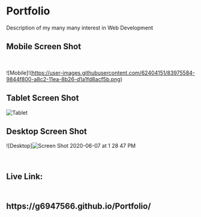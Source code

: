 # Portfolio
Description of my many many interest in Web Development


<h2>Mobile Screen Shot</h2><br>

![Mobile]!(https://user-images.githubusercontent.com/62404151/83975584-9844f800-a8c2-11ea-8b26-d1a1fd8acf5b.png)



<h2>Tablet Screen Shot</h2>

![Tablet](https://user-images.githubusercontent.com/62404151/83975650-d7734900-a8c2-11ea-9861-4af24219c7dc.png)


<h2>Desktop Screen Shot</h2>

![Desktop]![Screen Shot 2020-06-07 at 1 28 47 PM](https://user-images.githubusercontent.com/62404151/83975650-d7734900-a8c2-11ea-9861-4af24219c7dc.png)


<br>
<h2>Live Link:<h2> 
<br>https://g6947566.github.io/Portfolio/
